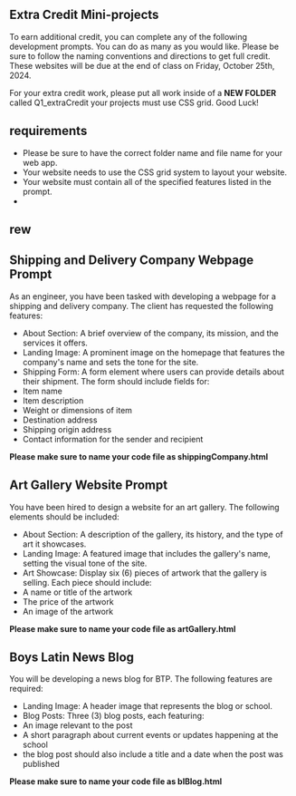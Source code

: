 ## Extra Credit Mini-projects
To earn additional credit, you can complete any of the following development prompts. You can do as many as you would like. 
Please be sure to follow the naming conventions and directions to get full credit. These websites will be due at the end of class on Friday, October 25th, 2024.

For your extra credit work, please put all work inside of a **NEW FOLDER** called Q1_extraCredit
your projects must use CSS grid. 
Good Luck!

## requirements
- Please be sure to have the correct folder name and file name for your web app.
- Your website needs to use the CSS grid system to layout your website. 
- Your website must contain all of the specified features listed in the prompt. 
- 
## rew

## Shipping and Delivery Company Webpage Prompt
As an engineer, you have been tasked with developing a webpage for a shipping and delivery company. The client has requested the following features:

- About Section: A brief overview of the company, its mission, and the services it offers.
- Landing Image: A prominent image on the homepage that features the company's name and sets the tone for the site.
- Shipping Form: A form element where users can provide details about their shipment. The form should include fields for:
- Item name
- Item description
- Weight or dimensions of item
- Destination address
- Shipping origin address
- Contact information for the sender and recipient

**Please make sure to name your code file as shippingCompany.html**

## Art Gallery Website Prompt
You have been hired to design a website for an art gallery. The following elements should be included:

- About Section: A description of the gallery, its history, and the type of art it showcases.
- Landing Image: A featured image that includes the gallery's name, setting the visual tone of the site.
- Art Showcase: Display six (6) pieces of artwork that the gallery is selling. Each piece should include:
- A name or title of the artwork
- The price of the artwork
- An image of the artwork

**Please make sure to name your code file as artGallery.html**


## Boys Latin News Blog
You will be developing a news blog for BTP. The following features are required:

- Landing Image: A header image that represents the blog or school.
- Blog Posts: Three (3) blog posts, each featuring:
- An image relevant to the post
- A short paragraph about current events or updates happening at the school
- the blog post should also include a title and a date when the post was published

**Please make sure to name your code file as blBlog.html**
